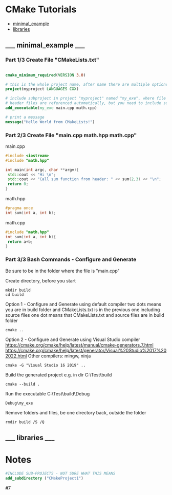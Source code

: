 # CMake Tutorials

* [minimal_example](#minimal_example)
* [libraries](#libraries)

<a name="minimal_example"></a>
## ___ minimal_example ___
### Part 1/3 Create File "CMakeLists.txt"

``` cmake

cmake_minimum_required(VERSION 3.0)

# this is the whole project name, after name there are multiple options
project(myproject LANGUAGES CXX)

# include subproject in project "myproject" named "my_exe", where file "main.cpp" will be aďded
# header files are referenced automatically, but you need to include source files
add_executable(my_exe main.cpp math.cpp)

# print a message
message("Hello World from CMakeLists!")


```

### Part 2/3 Create File "main.cpp math.hpp math.cpp"

main.cpp
``` cpp
#include <iostream>
#include "math.hpp"

int main(int argc, char **argv){
 std::cout << "Hi \n";
 std::cout << "Call sum function from header: " << sum(2,3) << "\n";
 return 0;
}

```

math.hpp
``` hpp
#pragma once
int sum(int a, int b);
```

math.cpp
``` cpp
#include "math.hpp"
int sum(int a, int b){
 return a+b;
}
```

### Part 3/3 Bash Commands - Configure and Generate


Be sure to be in the folder where the file is "main.cpp" 

Create directory, before you start
```
mkdir build
cd build
```


Option 1 - Configure and Generate using default compiler 
two dots means you are in build folder and CMakeLists.txt is in the previous one including source files
one dot means that CMakeLists.txt and source files are in build folder
```
cmake .. 
```

Option 2 - Configure and Generate using Visual Studio compiler
https://cmake.org/cmake/help/latest/manual/cmake-generators.7.html
https://cmake.org/cmake/help/latest/generator/Visual%20Studio%2017%202022.html
Other compilers: mingw, ninja
```
cmake -G "Visual Studio 16 2019" ..
```
 
Build the generated project e.g. in dir C:\Test\build
```
cmake --build .
```

Run the executable C:\Test\build\Debug
```
Debug\my_exe
```

Remove folders and files, be one directory back, outside the folder
```
rmdir build /S /Q
```

<a name="libraries"></a>
## ___ libraries ___


# Notes

``` cmake
#INCLUDE SUB-PROJECTS - NOT SURE WHAT THIS MEANS
add_subdirectory ("CMakeProject1")
``` 

#7
